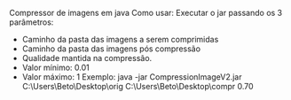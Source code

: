 Compressor de imagens em java
Como usar:
Executar o jar passando os 3 parâmetros:
*	Caminho da pasta das imagens a serem comprimidas
*	Caminho da pasta das imagens pós compressão
*	Qualidade mantida na compressão. 
  * Valor mínimo: 0.01 
  * Valor máximo: 1
Exemplo: java -jar CompressionImageV2.jar C:\Users\Beto\Desktop\orig C:\Users\Beto\Desktop\compr 0.70

